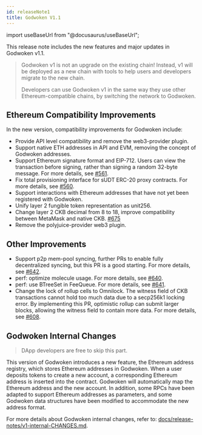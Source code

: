 ```yaml
---
id: releaseNote1
title: Godwoken V1.1 
---
```

import useBaseUrl from "@docusaurus/useBaseUrl";

This release note includes the new features and major updates in Godwoken v1.1.

> Godwoken v1 is not an upgrade on the existing chain! Instead, v1 will be deployed as a new chain with tools to help users and developers migrate to the new chain.
>
> Developers can use Godwoken v1 in the same way they use other Ethereum-compatible chains, by switching the network to Godwoken. 

## Ethereum Compatibility Improvements

In the new version, compatibility improvements for Godwoken include:

- Provide API level compatibility and remove the web3-provider plugin.
- Support native ETH addresses in API and EVM, removing the concept of Godwoken addresses.
- Support Ethereum signature format and EIP-712. Users can view the transaction before signing, rather than signing a random 32-byte message. For more details, see [#561](https://github.com/nervosnetwork/godwoken/pull/561).
- Fix total provisioning interface for sUDT ERC-20 proxy contracts. For more details, see [#560](https://github.com/nervosnetwork/godwoken/pull/560).
- Support interactions with Ethereum addresses that have not yet been registered with Godwoken.
- Unify layer 2 fungible token representation as unit256.
- Change layer 2 CKB decimal from 8 to 18, improve compatibility between MetaMask and native CKB. [#675](https://github.com/nervosnetwork/godwoken/pull/675)
- Remove the polyjuice-provider web3 plugin.

## Other Improvements

- Support p2p mem-pool syncing, further PRs to enable fully decentralized syncing, but this PR is a good starting. For more details, see [#642](https://github.com/nervosnetwork/godwoken/pull/642).
- perf: optimize molecule usage. For more details, see [#640](https://github.com/nervosnetwork/godwoken/pull/640).
- perf: use BTreeSet in FeeQueue. For more details, see [#641](https://github.com/nervosnetwork/godwoken/pull/641).
- Change the lock of rollup cells to Omnilock. The witness field of CKB transactions cannot hold too much data due to a secp256k1 locking error. By implementing this PR, optimistic rollup can submit larger blocks, allowing the witness field to contain more data. For more details, see [#608](https://github.com/nervosnetwork/godwoken/pull/608).


## Godwoken Internal Changes

> DApp developers are free to skip this part.
> 

This version of Godwoken introduces a new feature, the Ethereum address registry, which stores Ethereum addresses in Godwoken. When a user deposits tokens to create a new account, a corresponding Ethereum address is inserted into the contract. Godwoken will automatically map the Ethereum address and the new account. In addition, some RPCs have been adapted to support Ethereum addresses as parameters, and some Godwoken data structures have been modified to accommodate the new address format.

For more details about Godwoken internal changes, refer to: [docs/release-notes/v1-internal-CHANGES.md](https://github.com/nervosnetwork/godwoken/blob/72b6728e4315ab581282685cffe75cdbfe38670c/docs/release-notes/v1-internal-CHANGES.md).